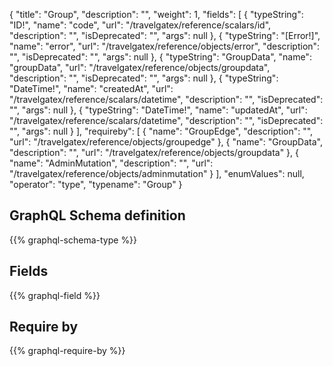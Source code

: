 {
  "title": "Group",
  "description": "",
  "weight": 1,
  "fields": [
    {
      "typeString": "ID!",
      "name": "code",
      "url": "/travelgatex/reference/scalars/id",
      "description": "",
      "isDeprecated": "",
      "args": null
    },
    {
      "typeString": "[Error!]",
      "name": "error",
      "url": "/travelgatex/reference/objects/error",
      "description": "",
      "isDeprecated": "",
      "args": null
    },
    {
      "typeString": "GroupData",
      "name": "groupData",
      "url": "/travelgatex/reference/objects/groupdata",
      "description": "",
      "isDeprecated": "",
      "args": null
    },
    {
      "typeString": "DateTime!",
      "name": "createdAt",
      "url": "/travelgatex/reference/scalars/datetime",
      "description": "",
      "isDeprecated": "",
      "args": null
    },
    {
      "typeString": "DateTime!",
      "name": "updatedAt",
      "url": "/travelgatex/reference/scalars/datetime",
      "description": "",
      "isDeprecated": "",
      "args": null
    }
  ],
  "requireby": [
    {
      "name": "GroupEdge",
      "description": "",
      "url": "/travelgatex/reference/objects/groupedge"
    },
    {
      "name": "GroupData",
      "description": "",
      "url": "/travelgatex/reference/objects/groupdata"
    },
    {
      "name": "AdminMutation",
      "description": "",
      "url": "/travelgatex/reference/objects/adminmutation"
    }
  ],
  "enumValues": null,
  "operator": "type",
  "typename": "Group"
}
## GraphQL Schema definition

{{% graphql-schema-type %}}

## Fields

{{% graphql-field %}}

## Require by

{{% graphql-require-by %}}
